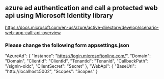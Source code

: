 ## azure ad authentication and call a protected web api using Microsoft Identity library

https://docs.microsoft.com/en-us/azure/active-directory/develop/scenario-web-app-call-api-overview

### Please change the following form appsettings.json

"AzureAd": {
"Instance": "https://login.microsoftonline.com/",
"Domain": "Domain",
"ClientId": "ClientId",
"TenantId": "TenanId",
"CallbackPath": "/signin-oidc",
"ClientSecret": "Secret"
},
"WebApi": {
"BaseUrl": "http://localhost:5002",
"Scopes": "Scopes"
}

